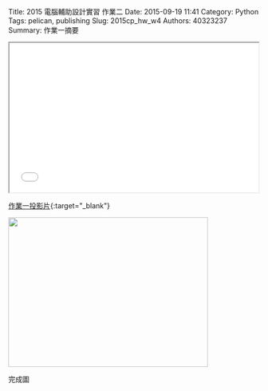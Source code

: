 Title: 2015 電腦輔助設計實習 作業二
Date: 2015-09-19 11:41
Category: Python
Tags: pelican, publishing
Slug: 2015cp_hw_w4
Authors: 40323237
Summary: 作業一摘要


<iframe src="simplest2.html" width="500" height="300"></iframe>

[作業一投影片](simplest2.html){:target="_blank"}

<img src="https://copy.com/wrbWLbzVJBiTd8iM" width="400" height="300"></img>

完成圖